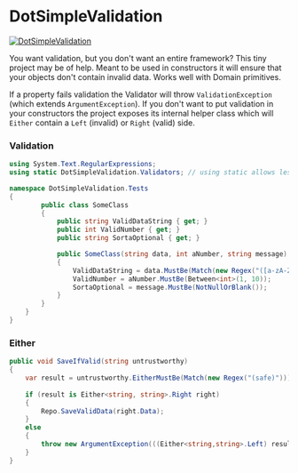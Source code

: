 # DotSimpleValidation
[![DotSimpleValidation](https://img.shields.io/nuget/v/DotSimpleValidation )](https://www.nuget.org/packages/DotSimpleValidation/)

You want validation, but you don't want an entire framework? This tiny project may be of help.
Meant to be used in constructors it will ensure that your objects don't contain invalid data. 
Works well with Domain primitives.

If a property fails validation the Validator will throw `ValidationException` (which extends `ArgumentException`). If you don't want to put validation in your constructors the project exposes its internal helper class which will `Either` contain a `Left` (invalid) or `Right` (valid) side. 

### Validation
```C#
using System.Text.RegularExpressions;
using static DotSimpleValidation.Validators; // using static allows less verbose usage

namespace DotSimpleValidation.Tests
{
        public class SomeClass
        {
            public string ValidDataString { get; }
            public int ValidNumber { get; }
            public string SortaOptional { get; }

            public SomeClass(string data, int aNumber, string message)
            {
                ValidDataString = data.MustBe(Match(new Regex("([a-zA-Z0-9])")));
                ValidNumber = aNumber.MustBe(Between<int>(1, 10));
                SortaOptional = message.MustBe(NotNullOrBlank());
            }
        }
    }
}
```
### Either
```C#
public void SaveIfValid(string untrustworthy)
{
    var result = untrustworthy.EitherMustBe(Match(new Regex("(safe)")));
                    
    if (result is Either<string, string>.Right right)
    {
        Repo.SaveValidData(right.Data);
    }
    else
    {
        throw new ArgumentException(((Either<string,string>.Left) result).Error);    
    } 
}
```
